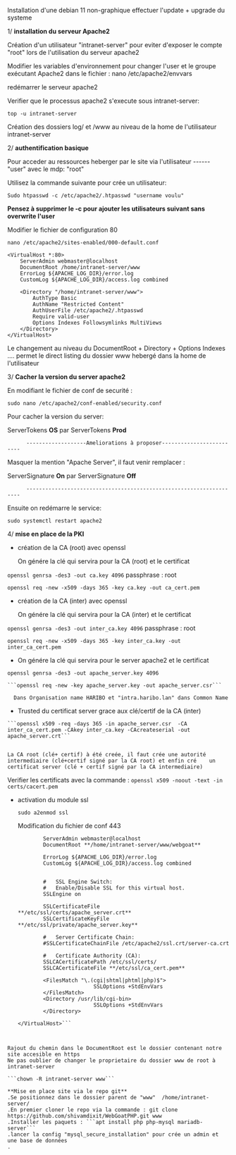 Installation d'une debian 11 non-graphique effectuer l'update + upgrade du systeme 

  1/ **installation du serveur Apache2**
   
 Création d'un utilisateur "intranet-server" pour eviter d'exposer le compte "root" lors de l'utilisation du serveur apache2
 
 Modifier les variables d'environnement pour changer l'user et le groupe exécutant Apache2 dans le fichier : nano /etc/apache2/envvars 


redémarrer le serveur apache2

 Verifier que le processus apache2 s'execute sous intranet-server:
 
 ```top -u intranet-server```
 
 

 Création des dossiers log/ et /www  au niveau de la home de l'utilisateur intranet-server

  2/ **authentification basique**
   
 Pour acceder au ressources heberger par le site via l'utilisateur ------ "user" avec le mdp: "root"
 
 Utilisez la commande suivante pour crée un utilisateur:
 
 ```Sudo htpasswd -c /etc/apache2/.htpasswd "username voulu"```
 
**Pensez à supprimer le -c pour ajouter les utilisateurs suivant sans overwrite l'user**

 Modifier le fichier de configuration 80 
 
 ```nano /etc/apache2/sites-enabled/000-default.conf``` 

```
<VirtualHost *:80>
    ServerAdmin webmaster@localhost
    DocumentRoot /home/intranet-server/www
    ErrorLog ${APACHE_LOG_DIR}/error.log
    CustomLog ${APACHE_LOG_DIR}/access.log combined

    <Directory "/home/intranet-server/www">
        AuthType Basic
        AuthName "Restricted Content"
        AuthUserFile /etc/apache2/.htpasswd
        Require valid-user
        Options Indexes Followsymlinks MultiViews
    </Directory>
</VirtualHost>
```

Le changement au niveau du DocumentRoot + Directory + Options Indexes ....  permet le direct listing du dossier www hebergé dans la home de l'utilisateur


 3/ **Cacher la version du server apache2** 

  En modifiant le fichier de conf de securité : 
  
  ```sudo nano /etc/apache2/conf-enabled/security.conf```

  Pour cacher la version du server:
  
  ServerTokens **OS**  par ServerTokens **Prod** 

          -------------------Ameliorations à proposer-------------------------

  Masquer la mention "Apache Server", il faut venir remplacer :

  ServerSignature **On** par ServerSignature **Off** 
  
          --------------------------------------------------------------------
  
  Ensuite on redémarre le service:

  ```sudo systemctl restart apache2```

4/ **mise en place de la PKI**

  - création de la CA (root) avec openssl
  
      On génére la clé qui servira pour la CA (root) et le certificat
  
   ```openssl genrsa -des3 -out ca.key 4096```    passphrase : root
   
   ```openssl req -new -x509 -days 365 -key ca.key -out ca_cert.pem```
   
   
   - création de la CA (inter) avec openssl
  
      On génére la clé qui servira pour la CA (inter) et le certificat
  
   ```openssl genrsa -des3 -out inter_ca.key 4096```    passphrase : root
   
   ```openssl req -new -x509 -days 365 -key inter_ca.key -out inter_ca_cert.pem```
   
   
    
  - On génére la clé qui servira pour le server apache2 et le certificat
   
   ```openssl genrsa -des3 -out apache_server.key 4096```
     
    ```openssl req -new -key apache_server.key -out apache_server.csr```
    
      Dans Organisation name HARIBO et "intra.haribo.lan" dans Common Name
      
      
    
   - Trusted du certificat server grace aux clé/certif de la CA (inter)
      
    ```openssl x509 -req -days 365 -in apache_server.csr  -CA inter_ca_cert.pem -CAkey inter_ca.key -CAcreateserial -out apache_server.crt```
    
    
    La CA root (clé+ certif) à été creée, il faut crée une autorité intermediaire (clé+certif signé par la CA root) et enfin cré 	un certificat server (clé + certif signé par la CA intermediaire) 
  
  
   Verifier les certificats avec la commande :   ```openssl x509 -noout -text -in certs/cacert.pem```

    
   - activation du module ssl
    
     ```sudo a2enmod ssl```

  
     Modification du fichier de conf 443
		 
        ```<VirtualHost _default_:443>
                ServerAdmin webmaster@localhost
                DocumentRoot **/home/intranet-server/www/webgoat**
          
                ErrorLog ${APACHE_LOG_DIR}/error.log
                CustomLog ${APACHE_LOG_DIR}/access.log combined


                #   SSL Engine Switch:
                #   Enable/Disable SSL for this virtual host.
                SSLEngine on

                SSLCertificateFile      **/etc/ssl/certs/apache_server.crt**
                SSLCertificateKeyFile **/etc/ssl/private/apache_server.key**

                #   Server Certificate Chain:
                #SSLCertificateChainFile /etc/apache2/ssl.crt/server-ca.crt

                #   Certificate Authority (CA):             
                SSLCACertificatePath /etc/ssl/certs/
                SSLCACertificateFile **/etc/ssl/ca_cert.pem**
          
                <FilesMatch "\.(cgi|shtml|phtml|php)$">
                                SSLOptions +StdEnvVars
                </FilesMatch>
                <Directory /usr/lib/cgi-bin>
                                SSLOptions +StdEnvVars
                </Directory>

        </VirtualHost>```
	
    
    Rajout du chemin dans le DocumentRoot est le dossier contenant notre site accesible en https
    Ne pas oublier de changer le proprietaire du dossier www de root à intranet-server 
    
    ```chown -R intranet-server www```
    
    **Mise en place site via le repo git** 
    .Se positionnez dans le dossier parent de "www"  /home/intranet-server/
    .En premier cloner le repo via la commande : git clone https://github.com/shivamdixit/WebGoatPHP.git www 
    .Installer les paquets : ```apt install php php-mysql mariadb-server```
    .lancer la config "mysql_secure_installation" pour crée un admin et une base de données 
    .
    
    
